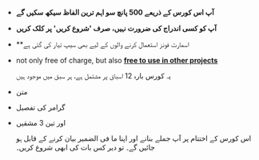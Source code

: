 - **آپ اس کورس کے ذریعے 500 پانچ سو اہم ترین الفاظ سیکھ سکیں گے**  
- **آپ کو کسی اندراج کی ضرورت نہیں، صرف 'شروع کریں' پر کلک کریں**
- **اسمارٹ فونز استعمال کرنے والوں کے لیے بھی سیپ تیار کی گئی ہے
- not only free of charge, but also **[free to use in other projects](https://github.com/Esperanto/kurso-zagreba-metodo)**

  یہ کورس بارہ 12 اسباق پر مشتمل ہے، ہر سبق میں موجود ہیں

- متن
- گرامر کی تفصیل
- اور تین 3 مشقیں

   اس کورس کے اختتام پر آپ جملے بنانے اور اپنا ما فی الضمیر بیان کرنے کے قابل ہو جائیں گے۔ تو دیر کس بات کی ابھی شروع کریں۔
 
 
